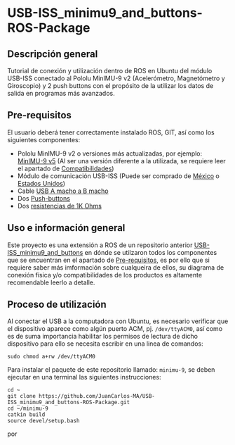 # USB-ISS_minimu9_and_buttons-ROS-Package

## Descripción general
Tutorial de conexión y utilización dentro de ROS en Ubuntu del módulo USB-ISS conectado al Pololu MinIMU-9 v2 (Acelerómetro, Magnetómetro y Giroscopio) y 2 push buttons con el propósito de la utilizar los datos de salida en programas más avanzados.

## Pre-requisitos
El usuario deberá tener correctamente instalado ROS, GIT, así como los siguientes componentes:

* Pololu MinIMU-9 v2 o versiones más actualizadas, por ejemplo: [MinIMU-9 v5](https://www.pololu.com/product/2738) (Al ser una versión diferente a la utilizada, se requiere leer el apartado de [Compatibilidades](#compatibilidades))
* Módulo de comunicación USB-ISS (Puede ser comprado de [México](https://store.robodacta.mx/interfaces-y-programadores/interfaces/interfaz-usb-iss/) o [Estados Unidos](https://www.robotshop.com/en/devantect-usb-to-i2c-spi-serial-interface.html))
* Cable [USB A macho a B macho](https://www.trossenrobotics.com/store/p/6611-USB-A-Male-to-B-Male-6ft-Cable.aspx)
* Dos [Push-buttons](https://www.sparkfun.com/products/8605)
* Dos [resistencias de 1K Ohms](https://www.sparkfun.com/products/14492)

## Uso e información general
Este proyecto es una extensión a ROS de un repositorio anterior [USB-ISS_minimu9_and_buttons](https://github.com/JuanCarlos-MA/USB-ISS_minimu9_and_buttons/edit/master/README.md) en dónde se utilzaron todos los componentes que se encuentran en el apartado de [Pre-requisitos](#pre-requisitos), es por ello que si requiere saber más imformación sobre cualqueira de ellos, su diagrama de conexión física y/o compatibilidades de los productos es altamente recomendable leerlo a detalle.

## Proceso de utilización

Al conectar el USB a la computadora con Ubuntu, es necesario verificar que el dispositivo aparece como algún puerto ACM, pj. `/dev/ttyACM0`, así como es de suma importancia habilitar los permisos de lectura de dicho dispositivo para ello se necesita escribir en una linea de comandos:
```
sudo chmod a+rw /dev/ttyACM0 
```
Para instalar el paquete de este repositorio llamado: `minimu-9`, se deben ejecutar en una terminal las siguientes instrucciones:

```
cd ~
git clone https://github.com/JuanCarlos-MA/USB-ISS_minimu9_and_buttons-ROS-Package.git
cd ~/minimu-9
catkin build
source devel/setup.bash
```
por

